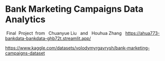 # Bank Marketing Campaigns Data Analytics
 Final  Project  from   Chuanyue Liu   and   Houhua Zhang
 
https://ahua773-bankdata-bankdata-ghb72t.streamlit.app/


https://www.kaggle.com/datasets/volodymyrgavrysh/bank-marketing-campaigns-dataset
 

